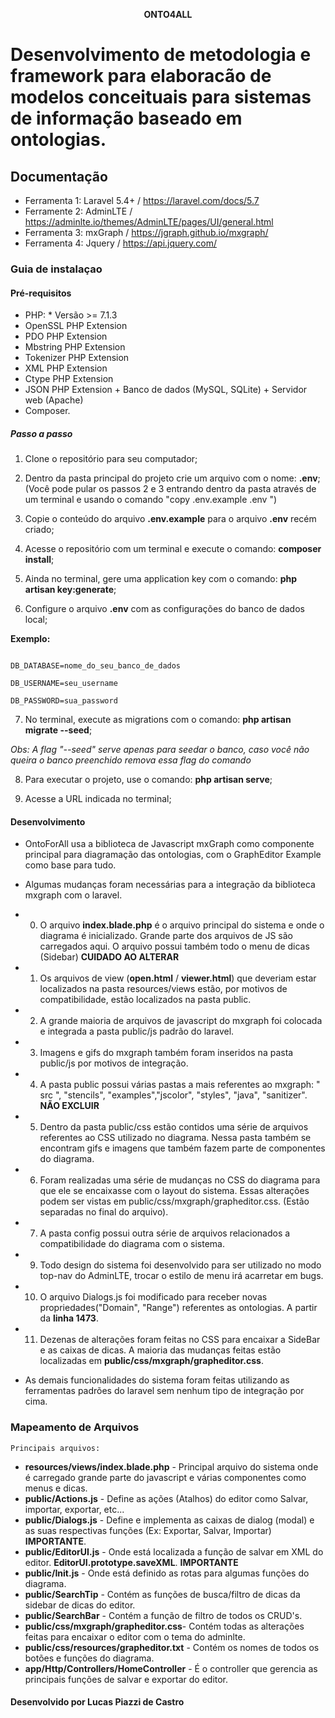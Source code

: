  <p align="center"> <strong> ONTO4ALL </strong> </p>

# Desenvolvimento de metodologia e framework para elaboracão de modelos conceituais para sistemas de informação baseado em ontologias.

 
## Documentação 
* Ferramenta 1: Laravel 5.4+ / https://laravel.com/docs/5.7 
* Ferramente 2: AdminLTE / https://adminlte.io/themes/AdminLTE/pages/UI/general.html
* Ferramenta 3: mxGraph / https://jgraph.github.io/mxgraph/ 
* Ferramenta 4: Jquery / https://api.jquery.com/

### Guia de instalaçao 
#### Pré-requisitos 
* PHP: * Versão >= 7.1.3
* OpenSSL PHP Extension 
* PDO PHP Extension 
* Mbstring PHP Extension 
* Tokenizer PHP Extension 
* XML PHP Extension 
* Ctype PHP Extension 
* JSON PHP Extension + Banco de dados (MySQL, SQLite) + Servidor web (Apache)
* Composer. 

##### Passo a passo 

1. Clone o repositório para seu computador; 

2. Dentro da pasta principal do projeto crie um arquivo com o nome: **.env**; (Você pode pular os passos 2 e 3 entrando dentro da pasta através de um terminal e usando o comando "copy .env.example .env ")

3. Copie o conteúdo do arquivo **.env.example** para o arquivo **.env** recém criado; 

4. Acesse o repositório com um terminal e execute o comando: **composer install**; 

5. Ainda no terminal, gere uma application key com o comando: **php artisan key:generate**; 

6. Configure o arquivo **.env** com as configurações do banco de dados local; 

**Exemplo:**

````

DB_DATABASE=nome_do_seu_banco_de_dados

DB_USERNAME=seu_username

DB_PASSWORD=sua_password

````
 
7. No terminal, execute as migrations com o comando: **php artisan migrate --seed**; 

*Obs: A flag "--seed" serve apenas para seedar o banco, caso você não queira o banco preenchido remova essa flag do comando* 

8. Para executar o projeto, use o comando: **php artisan serve**;

10. Acesse a URL indicada no terminal;

#### Desenvolvimento 

* OntoForAll usa a biblioteca de Javascript mxGraph como componente principal para diagramação das ontologias, com o GraphEditor Example como base para tudo.

* Algumas mudanças foram necessárias para a integração da biblioteca mxgraph com o laravel.

* 0. O arquivo **index.blade.php** é o arquivo principal do sistema e onde o diagrama é inicializado. Grande parte dos arquivos de JS são carregados aqui. O arquivo possui também todo o menu de dicas (Sidebar) **CUIDADO AO ALTERAR**
* 1. Os arquivos de view (**open.html** / **viewer.html**) que deveriam estar localizados na pasta resources/views estão, por motivos de compatibilidade, estão localizados na pasta public.
* 2. A grande maioria de arquivos de javascript do mxgraph foi colocada e integrada a pasta public/js 
 padrão do laravel.
* 3. Imagens e gifs do mxgraph também foram inseridos na pasta public/js por motivos de integração.
* 4. A pasta public possui várias pastas a mais referentes ao mxgraph: " src ", "stencils", "examples","jscolor", "styles", "java", "sanitizer". **NÃO EXCLUIR**
* 5. Dentro da pasta public/css estão contidos uma série de arquivos referentes ao CSS utilizado no diagrama. Nessa pasta também se encontram gifs e imagens que também fazem parte de componentes do diagrama.
* 6. Foram realizadas uma série de mudanças no CSS do diagrama para que ele se encaixasse com o layout do sistema. Essas alterações podem ser vistas em public/css/mxgraph/grapheditor.css. (Estão separadas no final do arquivo).
* 7. A pasta config possui outra série de arquivos relacionados a compatibilidade do diagrama com o sistema.
* 9. Todo design do sistema foi desenvolvido para ser utilizado no modo top-nav do AdminLTE, trocar o estilo de menu irá acarretar em bugs.
* 10. O arquivo Dialogs.js foi modificado para receber novas propriedades("Domain", "Range") referentes as ontologias. A partir da **linha 1473**.
* 11. Dezenas de alterações foram feitas no CSS para encaixar a SideBar e as caixas de dicas. A maioria das mudanças feitas estão localizadas em **public/css/mxgraph/grapheditor.css**.

*  As demais funcionalidades do sistema foram feitas utilizando as ferramentas padrões do laravel sem nenhum tipo de integração por cima.

### Mapeamento de Arquivos

    Principais arquivos:
    
* **resources/views/index.blade.php** - Principal arquivo do sistema onde é carregado grande parte do javascript e várias componentes como menus e dicas.
* **public/Actions.js** - Define as ações (Atalhos) do editor como Salvar, importar, exportar, etc...
* **public/Dialogs.js** - Define e implementa as caixas de dialog (modal) e as suas respectivas funções (Ex: Exportar, Salvar, Importar) **IMPORTANTE**.
* **public/EditorUI.js** - Onde está localizada a função de salvar em XML do editor. **EditorUI.prototype.saveXML**.  **IMPORTANTE**
* **public/Init.js** - Onde está definido as rotas para algumas funções do diagrama.
* **public/SearchTip** - Contém as funções de busca/filtro de dicas da sidebar de dicas do editor.
* **public/SearchBar** - Contém a função de filtro de todos os CRUD's.
* **public/css/mxgraph/grapheditor.css**- Contém todas as alterações feitas para encaixar o editor com o tema do adminlte.
* **public/css/resources/grapheditor.txt** - Contém os nomes de todos os botões e funções do diagrama.
* **app/Http/Controllers/HomeController** - É o controller que gerencia as principais funções de salvar e exportar do editor.

#### Desenvolvido por Lucas Piazzi de Castro ####

